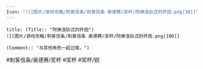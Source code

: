 ```yaml
---
Icon: "![[图片/游戏攻略/刺客信条/刺客信条 奥德赛/奖杯/阿佛洛狄忒的怀抱.png|30]]"
---
```

```ad-common-bronze-trophy
title: (Title:: "阿佛洛狄忒的怀抱")
![[图片/游戏攻略/刺客信条/刺客信条 奥德赛/奖杯/阿佛洛狄忒的怀抱.png|100]]

(Comment:: "与其他角色一起过夜。")
```

#刺客信条/奥德赛/奖杯 #奖杯 #奖杯/铜
